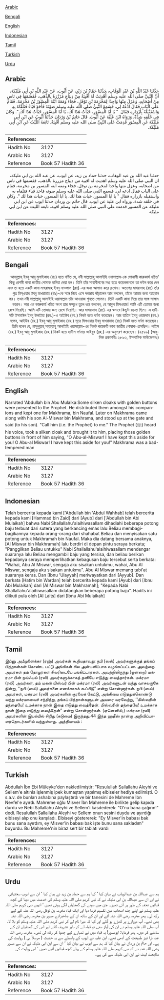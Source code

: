 [Arabic](#arabic)

[Bengali](#bengali)

[English](#english)

[Indonesian](#indonesian)

[Tamil](#tamil)

[Turkish](#turkish)

[Urdu](#urdu)

## Arabic


<div dir="rtl" lang="ar" style={{fontSize:'larger',backgroundColor:'#f8f9fa',padding:20}}>
حَدَّثَنَا عَبْدُ اللَّهِ بْنُ عَبْدِ الْوَهَّابِ، حَدَّثَنَا حَمَّادُ بْنُ زَيْدٍ، عَنْ أَيُّوبَ، عَنْ عَبْدِ اللَّهِ بْنِ أَبِي مُلَيْكَةَ، أَنَّ النَّبِيَّ صلى الله عليه وسلم أُهْدِيَتْ لَهُ أَقْبِيَةٌ مِنْ دِيبَاجٍ مُزَرَّرَةٌ بِالذَّهَبِ، فَقَسَمَهَا فِي نَاسٍ مِنْ أَصْحَابِهِ، وَعَزَلَ مِنْهَا وَاحِدًا لِمَخْرَمَةَ بْنِ نَوْفَلٍ، فَجَاءَ وَمَعَهُ ابْنُهُ الْمِسْوَرُ بْنُ مَخْرَمَةَ، فَقَامَ عَلَى الْبَابِ فَقَالَ ادْعُهُ لِي‏.‏ فَسَمِعَ النَّبِيُّ صلى الله عليه وسلم صَوْتَهُ فَأَخَذَ قَبَاءً فَتَلَقَّاهُ بِهِ وَاسْتَقْبَلَهُ بِأَزْرَارِهِ فَقَالَ ‏ "‏ يَا أَبَا الْمِسْوَرِ، خَبَأْتُ هَذَا لَكَ، يَا أَبَا الْمِسْوَرِ، خَبَأْتُ هَذَا لَكَ ‏"‏‏.‏ وَكَانَ فِي خُلُقِهِ شِدَّةٌ‏.‏ وَرَوَاهُ ابْنُ عُلَيَّةَ عَنْ أَيُّوبَ‏.‏ قَالَ حَاتِمُ بْنُ وَرْدَانَ حَدَّثَنَا أَيُّوبُ عَنِ ابْنِ أَبِي مُلَيْكَةَ عَنِ الْمِسْوَرِ قَدِمَتْ عَلَى النَّبِيِّ صلى الله عليه وسلم أَقْبِيَةٌ‏.‏ تَابَعَهُ اللَّيْثُ عَنِ ابْنِ أَبِي مُلَيْكَةَ‏.‏
</div>
<div style={{backgroundColor:'#f8f9fa',padding:20, marginBottom: 10}}><table> <thead> <tr> <th>References:</th> <th></th> </tr> </thead> <tbody><tr><td>Hadith No</td><td>3127</td></tr><tr><td>Arabic No</td><td>3127</td></tr><tr><td>Reference</td><td>Book 57 Hadith 36</td></tr></tbody></table></div>


<div dir="rtl" lang="ar" style={{fontSize:'larger',backgroundColor:'#f8f9fa',padding:20}}>
حدثنا عبد الله بن عبد الوهاب، حدثنا حماد بن زيد، عن ايوب، عن عبد الله بن ابي مليكة، ان النبي صلى الله عليه وسلم اهديت له اقبية من ديباج مزررة بالذهب، فقسمها في ناس من اصحابه، وعزل منها واحدا لمخرمة بن نوفل، فجاء ومعه ابنه المسور بن مخرمة، فقام على الباب فقال ادعه لي. فسمع النبي صلى الله عليه وسلم صوته فاخذ قباء فتلقاه به واستقبله بازراره فقال " يا ابا المسور، خبات هذا لك، يا ابا المسور، خبات هذا لك ". وكان في خلقه شدة. ورواه ابن علية عن ايوب. قال حاتم بن وردان حدثنا ايوب عن ابن ابي مليكة عن المسور قدمت على النبي صلى الله عليه وسلم اقبية. تابعه الليث عن ابن ابي مليكة
</div>
<div style={{backgroundColor:'#f8f9fa',padding:20, marginBottom: 10}}><table> <thead> <tr> <th>References:</th> <th></th> </tr> </thead> <tbody><tr><td>Hadith No</td><td>3127</td></tr><tr><td>Arabic No</td><td>3127</td></tr><tr><td>Reference</td><td>Book 57 Hadith 36</td></tr></tbody></table></div>

## Bengali


<div dir="rtl" lang="bn" style={{fontSize:'larger',backgroundColor:'#f8f9fa',padding:20}}>
‘আবদুল্লাহ্ ইবনু আবূ মুলাইকাহ (রাঃ) হতে বর্ণিত যে, নবী সাল্লাল্লাহু আলাইহি ওয়াসাল্লাম-কে সোনালী কারুকার্য খচিত কিছু রেশমী কাবা জাতীয় পোষাক হাদিয়া দেয়া হল। তিনি তাঁর সাহাবীগণের মধ্য হতে কয়েকজনকে তা বণ্টন করে দেন এবং তা হতে একটি কাবা মাখরামাহ ইবনু নাওফাল (রাঃ)-এর জন্য আলাদা করে রাখেন। অতঃপর মাখরামাহ (রাঃ) তাঁর পুত্র মিস্ওয়ার ইবনু মাখরামাহ (রাঃ)-কে সঙ্গে নিয়ে এসে দরজায় দাঁড়ালেন আর বললেন, তাঁকে আমার জন্য আহবান কর। তখন নবী সাল্লাল্লাহু আলাইহি ওয়াসাল্লাম তাঁর আওয়াজ শুনতে পেলেন। তিনি একটি কাবা নিয়ে তার সঙ্গে সাক্ষাৎ করেন। আর এর কারুকার্য খচিত অংশ তার সম্মুখে তুলে ধরে বললেন, হে আবুল মিসওয়ার! আমি এটি তোমার জন্য রেখে দিয়েছি। আমি এটি তোমার জন্য রেখে দিয়েছি। আর মাখরামাহ (রাঃ)-এর স্বভাবে কিছুটা রুঢ়তা ছিল। এ হাদীসটি ইসমাঈল ইবনু উলাইয়া (রহ.)-ও আইউব (রহ.) নিকট হতে বর্ণনা করেছেন। আর হাতিম ইবনু ওয়ারদান (রহ.) বলেন, আইউব (রহ.) ইবনু আবূ মুলাইকাহ (রহ.) সূত্রে মিসওয়ার ইবনু মাখরামাহ (রাঃ) নিকট হতে বর্ণনা করেছেন। তিনি বলেন যে, রাসূলূল্লাহ্ সাল্লাল্লাহু আলাইহি ওয়াসাল্লাম-এর নিকট কয়েকটি কাবা জাতীয় পোষাক এসেছিল। লাইস (রহ.) ইবনু আবূ মুলাইকাহ (রহ.) নিকট হতে হাদীস বর্ণনায় আইয়ুব (রহ.)-এর অনুসরণ করেছেন। (২৫৯৯) (আধুনিক প্রকাশনীঃ ২৮৯৩, ইসলামিক ফাউন্ডেশনঃ)
</div>
<div style={{backgroundColor:'#f8f9fa',padding:20, marginBottom: 10}}><table> <thead> <tr> <th>References:</th> <th></th> </tr> </thead> <tbody><tr><td>Hadith No</td><td>3127</td></tr><tr><td>Arabic No</td><td>3127</td></tr><tr><td>Reference</td><td>Book 57 Hadith 36</td></tr></tbody></table></div>

## English


<div dir="ltr" lang="en" style={{fontSize:'larger',backgroundColor:'#f8f9fa',padding:20}}>
Narrated 'Abdullah bin Abu Mulaika:Some silken cloaks with golden buttons were presented to the Prophet. He distributed them amongst his companions and kept one for Makhrama, bin Naufal. Later on Makhrama came along with his son Al-Miswar bin Makhrama, and stood up at the gate and said (to his son). "Call him (i.e. the Prophet) to me." The Prophet (ﷺ) heard his voice, took a silken cloak and brought it to him, placing those golden buttons in front of him saying, "O Abu-al-Miswar! I have kept this aside for you! O Abu-al Miswar! I have kept this aside for you!" Makhrama was a bad-tempered man
</div>
<div style={{backgroundColor:'#f8f9fa',padding:20, marginBottom: 10}}><table> <thead> <tr> <th>References:</th> <th></th> </tr> </thead> <tbody><tr><td>Hadith No</td><td>3127</td></tr><tr><td>Arabic No</td><td>3127</td></tr><tr><td>Reference</td><td>Book 57 Hadith 36</td></tr></tbody></table></div>

## Indonesian


<div dir="ltr" lang="id" style={{fontSize:'larger',backgroundColor:'#f8f9fa',padding:20}}>
Telah bercerita kepada kami ['Abdullah bin 'Abdul Wahhab] telah bercerita kepada kami [Hammad bin Zaid] dari [Ayub] dari ['Abdullah bin Abi Mulaikah] bahwa Nabi Shallallahu'alaihiwasallam dihadiahi beberapa potong baju terbuat dari sutera yang berkancing emas lalu Beliau membagi-bagikannya kepada orang-orang dari shahabat Beliau dan menyisakan satu potong untuk Makhramah bin Naufal. Maka dia datang bersama anaknya, [Al Miswar bin Makhramah] lalu berdiri di depan pintu seraya berkata; "Panggilkan Beliau untukku" Nabi Shallallahu'alaihiwasallam mendengar suaranya lalu Beliau mengambil baju yang tersisa, dan beliau berikan kepadanya seraya memperlihatkan kebagusan baju tersebut serta berkata: "Wahai, Abu Al Miswar, sengaja aku sisakan untukmu, wahai, Abu Al Miswar, sengaja aku sisakan untukmu". Abu Al Miswar memang tabi'at suaranya keras. Dan [Ibnu 'Ulayyah] meriwayatkan dari [Ayyub]. Dan berkata [Hatim bin Wardan] telah bercerita kepada kami [Ayub] dari [Ibnu Abi Mulaikah] dari [Al Miswar bin Makhramah]; "Kepada Nabi Shallallahu'alaihiwasallam didatangkan beberapa potong baju". Hadits ini diikuti pula oleh [Al Laits] dari [Ibnu Abi Mulaikah]
</div>
<div style={{backgroundColor:'#f8f9fa',padding:20, marginBottom: 10}}><table> <thead> <tr> <th>References:</th> <th></th> </tr> </thead> <tbody><tr><td>Hadith No</td><td>3127</td></tr><tr><td>Arabic No</td><td>3127</td></tr><tr><td>Reference</td><td>Book 57 Hadith 36</td></tr></tbody></table></div>

## Tamil


<div dir="ltr" lang="ta" style={{fontSize:'larger',backgroundColor:'#f8f9fa',padding:20}}>
இப்னு அபீமுளைக்கா (ரஹ்) அவர்கள் கூறியதாவது: நபி (ஸல்) அவர்களுக்குத் தங்கப் பித்தான்கள் கொண்ட பட்டு அங்கிகள் சில அன்பளிப்பாக வழங்கப்பட்டன. அவற்றை அவர்கள் தம் தோழர்கள் சிலரிடையே பங்கிட்டார்கள். அவற்றிலிருந்து (ஒன்றை) மக்ரமா பின் நவ்ஃபல் (ரலி) அவர்களுக்காகத் தனியே எடுத்து வைத்தார்கள். மக்ரமா (ரலி) அவர்கள், தம் மகன் மிஸ்வர் பின் மக்ரமா (ரலி) அவர்களுடன் வந்து வாசலருகே நின்று, ‘‘நபி (ஸல்) அவர்களை எனக்காகக் கூப்பிடு” என்று சொன்னார்கள். நபி (ஸல்) அவர்கள், மக்ரமா (ரலி) அவர்களின் குரலைக் கேட்டு, அங்கியை எடுத்துக்கொண்டு வந்து மக்ரமாவைச் சந்தித்து, தங்கப் பித்தான்களுடன் அவரை வரவேற்று, ‘‘மிஸ்வரின் தந்தையே! உமக்காக நான் இதை எடுத்து வைத்தேன். மிஸ்வரின் தந்தையே! உமக்காக நான் இதை எடுத்து வைத்தேன்” என்று சொன்னார்கள். (ஏனெனில்,) மக்ரமா (ரலி) அவர்களின் இயல்பில் சிறிது (கடுமை) இருந்தது.44 இந்த ஹதீஸ் நான்கு அறிவிப்பாளர்தொடர்களில் வந்துள்ளது. அத்தியாயம் :
</div>
<div style={{backgroundColor:'#f8f9fa',padding:20, marginBottom: 10}}><table> <thead> <tr> <th>References:</th> <th></th> </tr> </thead> <tbody><tr><td>Hadith No</td><td>3127</td></tr><tr><td>Arabic No</td><td>3127</td></tr><tr><td>Reference</td><td>Book 57 Hadith 36</td></tr></tbody></table></div>

## Turkish


<div dir="ltr" lang="tr" style={{fontSize:'larger',backgroundColor:'#f8f9fa',padding:20}}>
Abdullah İbn Ebi Müleyke'den nakledilmiştir: "Resulullah Sallallahu Aleyhi ve Sellem'e altınla işlenmiş ipek kumaştan yapılmış elbiseler hediye edilmişti. O s.a.v. de bunları ashabına paylaştırdı ve bir tanesini de Mahreme İbn Nevfel'e ayırdı. Mahreme oğlu Misver İbn Mahreme ile birlikte gelip kapıda durdu ve Nebi Sallallahu Aleyhi ve Sellem'i kasdederek: "O'nu bana çağırın!" dedi. Resulullah Sallallahu Aleyhi ve Sellem onun sesini duydu ve ayırdığı elbiseyi alıp onu karşıladı. Elbiseyi göstererek: "Ey Misver'in babası bak bunu sana ayırdım, ey Misver'in babası bak işte bunu sana sakladım" buyurdu. Bu Mahreme'nin biraz sert bir tabiatı vardı
</div>
<div style={{backgroundColor:'#f8f9fa',padding:20, marginBottom: 10}}><table> <thead> <tr> <th>References:</th> <th></th> </tr> </thead> <tbody><tr><td>Hadith No</td><td>3127</td></tr><tr><td>Arabic No</td><td>3127</td></tr><tr><td>Reference</td><td>Book 57 Hadith 36</td></tr></tbody></table></div>

## Urdu


<div dir="rtl" lang="ur" style={{fontSize:'larger',backgroundColor:'#f8f9fa',padding:20}}>
ہم سے عبداللہ بن عبدالوہاب نے بیان کیا ‘ کہا ہم سے حماد بن زید نے بیان کیا ‘ ان سے ایوب سختیانی نے اور ان سے عبداللہ بن ابی ملیکہ نے کہ نبی کریم صلی اللہ علیہ وسلم کی خدمت میں دیبا کی کچھ قبائیں تحفہ کے طور پر آئی تھیں۔ جن میں سونے کی گھنڈیاں لگی ہوئی تھیں ‘ انہیں نبی کریم صلی اللہ علیہ وسلم نے اپنے چند اصحاب میں تقسیم فرما دیا اور ایک قباء مخرمہ بن نوفل رضی اللہ عنہ کے لیے رکھ لی۔ پھر مخرمہ رضی اللہ عنہ آئے اور ان کے ساتھ ان کے صاحبزادے مسور بن مخرمہ رضی اللہ عنہ بھی تھے۔ آپ دروازے پر کھڑے ہو گئے اور کہا کہ میرا نام لے کر نبی کریم صلی اللہ علیہ وسلم کو بلا لا۔ آپ صلی اللہ علیہ وسلم نے ان کی آواز سنی تو قباء لے کر باہر تشریف لائے اور اس کی گھنڈیاں ان کے سامنے کر دیں۔ پھر فرمایا: ابومسور! یہ قباء میں نے تمہارے لیے چھپا کر رکھ لی تھی۔ مخرمہ رضی اللہ عنہ ذرا تیز طبیعت کے آدمی تھے۔ ابن علیہ نے ایوب کے واسطے سے یہ حدیث ( مرسلاً ہی ) روایت کی ہے۔ اور حاتم بن وردان نے بیان کیا کہ ہم سے ایوب نے بیان کیا ‘ ان سے ابن ابی ملیکہ نے ان سے مسور رضی اللہ عنہ نے کہ نبی کریم صلی اللہ علیہ وسلم کے یہاں کچھ قبائیں آئیں تھیں ‘ اس روایت کی متابعت لیث نے ابن ابی ملیکہ سے کی ہے۔
</div>
<div style={{backgroundColor:'#f8f9fa',padding:20, marginBottom: 10}}><table> <thead> <tr> <th>References:</th> <th></th> </tr> </thead> <tbody><tr><td>Hadith No</td><td>3127</td></tr><tr><td>Arabic No</td><td>3127</td></tr><tr><td>Reference</td><td>Book 57 Hadith 36</td></tr></tbody></table></div>